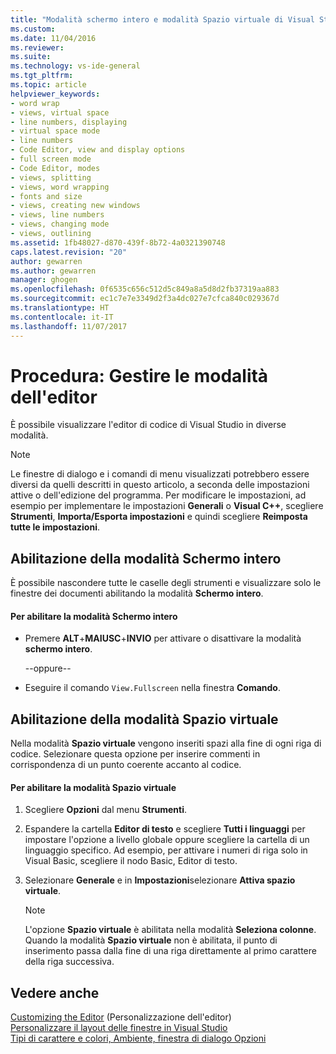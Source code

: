 ```yaml
---
title: "Modalità schermo intero e modalità Spazio virtuale di Visual Studio | Microsoft Docs"
ms.custom: 
ms.date: 11/04/2016
ms.reviewer: 
ms.suite: 
ms.technology: vs-ide-general
ms.tgt_pltfrm: 
ms.topic: article
helpviewer_keywords:
- word wrap
- views, virtual space
- line numbers, displaying
- virtual space mode
- line numbers
- Code Editor, view and display options
- full screen mode
- Code Editor, modes
- views, splitting
- views, word wrapping
- fonts and size
- views, creating new windows
- views, line numbers
- views, changing mode
- views, outlining
ms.assetid: 1fb48027-d870-439f-8b72-4a0321390748
caps.latest.revision: "20"
author: gewarren
ms.author: gewarren
manager: ghogen
ms.openlocfilehash: 0f6535c656c512d5c849a8a5d8d2fb37319aa883
ms.sourcegitcommit: ec1c7e7e3349d2f3a4dc027e7cfca840c029367d
ms.translationtype: HT
ms.contentlocale: it-IT
ms.lasthandoff: 11/07/2017
---
```

# <a name="how-to-manage-editor-modes"></a>Procedura: Gestire le modalità dell'editor
È possibile visualizzare l'editor di codice di Visual Studio in diverse modalità.  
  
> [!NOTE]
> Le finestre di dialogo e i comandi di menu visualizzati potrebbero essere diversi da quelli descritti in questo articolo, a seconda delle impostazioni attive o dell'edizione del programma. Per modificare le impostazioni, ad esempio per implementare le impostazioni **Generali** o **Visual C++**, scegliere **Strumenti**, **Importa/Esporta impostazioni** e quindi scegliere **Reimposta tutte le impostazioni**.
  
## <a name="enabling-full-screen-mode"></a>Abilitazione della modalità Schermo intero  
È possibile nascondere tutte le caselle degli strumenti e visualizzare solo le finestre dei documenti abilitando la modalità **Schermo intero**.  
  
#### <a name="to-enable-full-screen-mode"></a>Per abilitare la modalità Schermo intero  
  
-   Premere **ALT**+**MAIUSC**+**INVIO** per attivare o disattivare la modalità **schermo intero**.  
  
     --oppure--  
  
-   Eseguire il comando `View.Fullscreen` nella finestra **Comando**.  
  
## <a name="enabling-virtual-space-mode"></a>Abilitazione della modalità Spazio virtuale  
Nella modalità **Spazio virtuale** vengono inseriti spazi alla fine di ogni riga di codice. Selezionare questa opzione per inserire commenti in corrispondenza di un punto coerente accanto al codice.  
  
#### <a name="to-enable-virtual-space-mode"></a>Per abilitare la modalità Spazio virtuale  
  
1.  Scegliere **Opzioni** dal menu **Strumenti**.

2.  Espandere la cartella **Editor di testo** e scegliere **Tutti i linguaggi** per impostare l'opzione a livello globale oppure scegliere la cartella di un linguaggio specifico. Ad esempio, per attivare i numeri di riga solo in Visual Basic, scegliere il nodo Basic, Editor di testo.
  
3.  Selezionare **Generale** e in **Impostazioni**selezionare **Attiva spazio virtuale**.  
  
    > [!NOTE]
    >  L'opzione **Spazio virtuale** è abilitata nella modalità **Seleziona colonne**. Quando la modalità **Spazio virtuale** non è abilitata, il punto di inserimento passa dalla fine di una riga direttamente al primo carattere della riga successiva.  
  
## <a name="see-also"></a>Vedere anche
[Customizing the Editor](../ide/customizing-the-editor.md)  (Personalizzazione dell'editor)  
[Personalizzare il layout delle finestre in Visual Studio](../ide/customizing-window-layouts-in-visual-studio.md)   
[Tipi di carattere e colori, Ambiente, finestra di dialogo Opzioni](../ide/reference/fonts-and-colors-environment-options-dialog-box.md)
